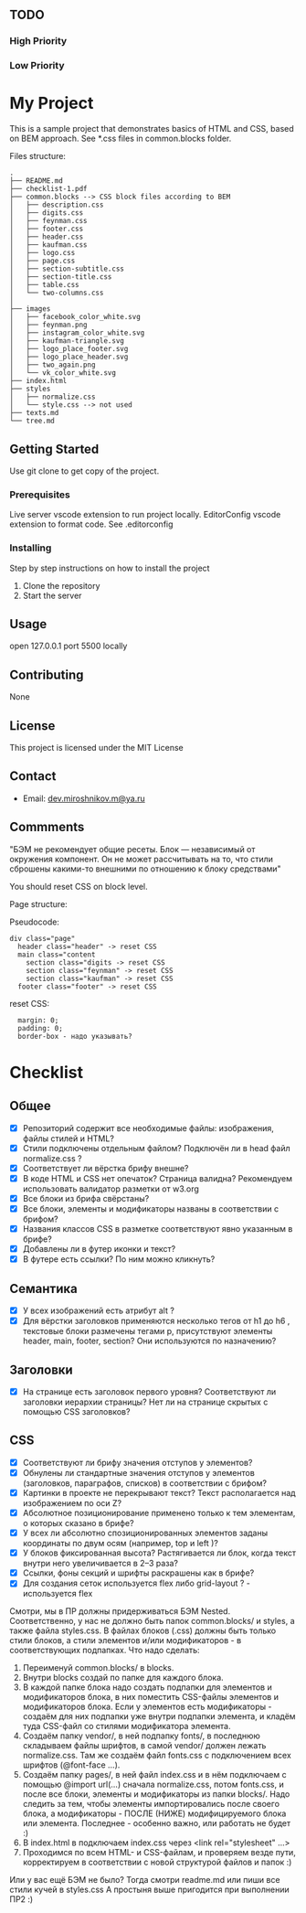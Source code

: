 ## TODO

### High Priority

### Low Priority

# My Project

This is a sample project that demonstrates basics of HTML and CSS, based on BEM approach.
See \*.css files in common.blocks folder.

Files structure:

```
.
├── README.md
├── checklist-1.pdf
├── common.blocks --> CSS block files according to BEM
│   ├── description.css
│   ├── digits.css
│   ├── feynman.css
│   ├── footer.css
│   ├── header.css
│   ├── kaufman.css
│   ├── logo.css
│   ├── page.css
│   ├── section-subtitle.css
│   ├── section-title.css
│   ├── table.css
│   └── two-columns.css
│  
├── images
│   ├── facebook_color_white.svg
│   ├── feynman.png
│   ├── instagram_color_white.svg
│   ├── kaufman-triangle.svg
│   ├── logo_place_footer.svg
│   ├── logo_place_header.svg
│   ├── two_again.png
│   └── vk_color_white.svg
├── index.html
├── styles
│   ├── normalize.css
│   └── style.css --> not used
├── texts.md
└── tree.md
```

## Getting Started

Use git clone to get copy of the project.

### Prerequisites

Live server vscode extension to run project locally.
EditorConfig vscode extension to format code. See .editorconfig

### Installing

Step by step instructions on how to install the project

1. Clone the repository
2. Start the server

## Usage

open 127.0.0.1 port 5500 locally

## Contributing

None

## License

This project is licensed under the MIT License

## Contact

- Email: dev.miroshnikov.m@ya.ru

## Commments

"БЭМ не рекомендует общие ресеты.
Блок — независимый от окружения компонент. Он не может рассчитывать на то, что стили сброшены какими-то внешними по отношению к блоку средствами"

You should reset CSS on block level.

Page structure:

Pseudocode:

```
div class="page"
  header class="header" -> reset CSS
  main class="content
    section class="digits -> reset CSS
    section class="feynman" -> reset CSS
    section class="kaufman" -> reset CSS
  footer class="footer" -> reset CSS
```

reset CSS:

```
  margin: 0;
  padding: 0;
  border-box - надо указывать?

```

# Checklist

## Общее

- [x] Репозиторий содержит все необходимые файлы: изображения, файлы стилей и HTML?
- [x] Стили подключены отдельным файлом? Подключён ли в head файл normalize.css ?
- [x] Соответствует ли вёрстка брифу внешне?
- [x] В коде HTML и CSS нет опечаток? Страница валидна? Рекомендуем использовать валидатор разметки от w3.org
- [x] Все блоки из брифа свёрстаны?
- [x] Все блоки, элементы и модификаторы названы в соответствии с брифом?
- [x] Названия классов CSS в разметке соответствуют явно указанным в брифе?
- [x] Добавлены ли в футер иконки и текст?
- [x] В футере есть ссылки? По ним можно кликнуть?

## Семантика

- [x] У всех изображений есть атрибут alt ?
- [x] Для вёрстки заголовков применяются несколько тегов от h1 до h6 , текстовые блоки размечены тегами
      p, присутствуют элементы header, main, footer, section? Они используются по назначению?

## Заголовки

- [x] На странице есть заголовок первого уровня? Соответствуют ли заголовки иерархии страницы? Нет ли на странице скрытых с помощью CSS заголовков?

## CSS

- [x] Соответствуют ли брифу значения отступов у элементов?
- [x] Обнулены ли стандартные значения отступов у элементов (заголовков, параграфов, списков) в соответствии с брифом?
- [x] Картинки в проекте не перекрывают текст? Текст располагается над изображением по оси Z?
- [x] Абсолютное позиционирование применено только к тем элементам, о которых сказано в брифе?
- [x] У всех ли абсолютно спозиционированных элементов заданы координаты по двум осям (например, top и left )?
- [x] У блоков фиксированная высота? Растягивается ли блок, когда текст внутри него увеличивается в 2–3 раза?
- [x] Ссылки, фоны секций и шрифты раскрашены как в брифе?
- [x] Для создания сеток используется flex либо grid-layout ? - используется flex

Смотри, мы в ПР должны придерживаться БЭМ Nested. Соответственно, у нас не должно быть папок common.blocks/ и styles, а также файла styles.css. В файлах блоков (<block-name>.css) должны быть только стили блоков, а стили элементов и/или модификаторов - в соответствующих подпапках.
Что надо сделать:

1. Переименуй common.blocks/ в blocks.
2. Внутри blocks создай по папке для каждого блока.
3. В каждой папке блока надо создать подпапки для элементов и модификаторов блока, в них поместить CSS-файлы элементов и модификаторов блока. Если у элементов есть модификаторы - создаём для них подпапки уже внутри подпапки элемента, и кладём туда CSS-файл со стилями модификатора элемента.
4. Создаём папку vendor/, в ней подпапку fonts/, в последнюю складываем файлы шрифтов, в самой vendor/ должен лежать normalize.css. Там же создаём файл fonts.css с подключением всех шрифтов (@font-face ...).
5. Создаём папку pages/, в ней файл index.css и в нём подключаем с помощью @import url(...) сначала normalize.css, потом fonts.css, и после все блоки, элементы и модификаторы из папки blocks/. Надо следить за тем, чтобы элементы импортировались после своего блока, а модификаторы - ПОСЛЕ (НИЖЕ) модифицируемого блока или элемента. Последнее - особенно важно, или работать не будет :)
6. В index.html в <head> подключаем index.css через <link rel="stylesheet" ...>
7. Проходимся по всем HTML- и CSS-файлам, и проверяем везде пути, корректируем в соответствии с новой структурой файлов и папок :)

Или у вас ещё БЭМ не было?
Тогда смотри readme.md или пиши все стили кучей в styles.css
А простыня выше пригодится при выполнении ПР2 :)
